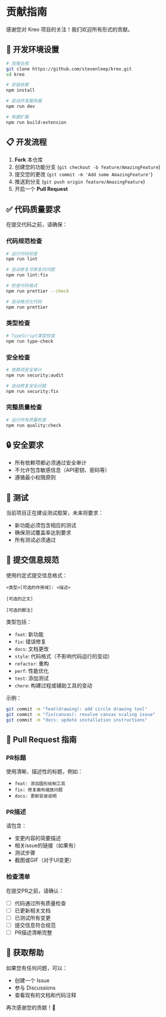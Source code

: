# 贡献指南

感谢您对 Kreo 项目的关注！我们欢迎所有形式的贡献。

## 🚀 开发环境设置

```bash
# 克隆仓库
git clone https://github.com/stevenleep/kreo.git
cd kreo

# 安装依赖
npm install

# 启动开发服务器
npm run dev

# 构建扩展
npm run build:extension
```

## 📋 开发流程

1. **Fork** 本仓库
2. 创建您的功能分支 (`git checkout -b feature/AmazingFeature`)
3. 提交您的更改 (`git commit -m 'Add some AmazingFeature'`)
4. 推送到分支 (`git push origin feature/AmazingFeature`)
5. 开启一个 **Pull Request**

## ✅ 代码质量要求

在提交代码之前，请确保：

### 代码规范检查
```bash
# 运行代码检查
npm run lint

# 自动修复可修复的问题
npm run lint:fix

# 检查代码格式
npm run prettier --check

# 自动格式化代码
npm run prettier
```

### 类型检查
```bash
# TypeScript类型检查
npm run type-check
```

### 安全检查
```bash
# 依赖项安全审计
npm run security:audit

# 自动修复安全问题
npm run security:fix
```

### 完整质量检查
```bash
# 运行所有质量检查
npm run quality:check
```

## 🔒 安全要求

- 所有依赖项都必须通过安全审计
- 不允许包含敏感信息（API密钥、密码等）
- 遵循最小权限原则

## 🧪 测试

当前项目正在建设测试框架，未来将要求：
- 新功能必须包含相应的测试
- 确保测试覆盖率达到要求
- 所有测试必须通过

## 📝 提交信息规范

使用约定式提交信息格式：

```
<类型>[可选的作用域]: <描述>

[可选的正文]

[可选的脚注]
```

类型包括：
- `feat`: 新功能
- `fix`: 错误修复
- `docs`: 文档更改
- `style`: 代码格式（不影响代码运行的变动）
- `refactor`: 重构
- `perf`: 性能优化
- `test`: 添加测试
- `chore`: 构建过程或辅助工具的变动

示例：
```bash
git commit -m "feat(drawing): add circle drawing tool"
git commit -m "fix(canvas): resolve canvas scaling issue"
git commit -m "docs: update installation instructions"
```

## 🎯 Pull Request 指南

### PR标题
使用清晰、描述性的标题，例如：
- `feat: 添加圆形绘制工具`
- `fix: 修复画布缩放问题`
- `docs: 更新安装说明`

### PR描述
请包含：
- 变更内容的简要描述
- 相关issue的链接（如果有）
- 测试步骤
- 截图或GIF（对于UI变更）

### 检查清单
在提交PR之前，请确认：
- [ ] 代码通过所有质量检查
- [ ] 已更新相关文档
- [ ] 已测试所有变更
- [ ] 提交信息符合规范
- [ ] PR描述清晰完整

## 🤝 获取帮助

如果您有任何问题，可以：
- 创建一个 Issue
- 参与 Discussions
- 查看现有的文档和代码注释

再次感谢您的贡献！🎉
